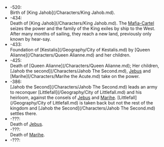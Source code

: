 
* -520:  
  Birth of [King Jahob](/Characters/King Jahob.md).
* -434:  
  Death of [King Jahob](/Characters/King Jahob.md).
  The [Mafia-Cartel]() seizes the power and the family of the King exiles by ship to the West.
  After many months of sailing, they reach a new land, previously only known by hear-say.
* -433:  
  Foundation of [Kestalis](/Geography/City of Kestalis.md) by [Queen Alianne](/Characters/Queen Alianne.md) and her children.
* -425:  
  Death of [Queen Alianne](/Characters/Queen Alianne.md); Her children, [Jahob the second](/Characters/Jahob The Second.md), [Jebus](/Characters/Jebus.md) and [Marihe](/Characters/Marihe the Acute.md) take on the power.
* -386:  
  [Jahob the Second](/Characters/Jahob The Second.md) leads an army to reconquer [Littlefall](/Geography/City of Littlefall.md) and his heirloom, against the consels of [Jebus](/Characters/Jebus.md) and [Marihe](/Characters/Marihe.md).
  [Littlefall](/Geography/City of Littlefall.md) is taken back but not the rest of the kingdom and [Jahob the Second](/Characters/Jahob The Second.md) settles there.
* -???:  
  Death of [Jebus](/Characters/Jebus.md).
* -???:  
  Death of [Marihe](/Characters/Marihe.md).
* -???: 
  
